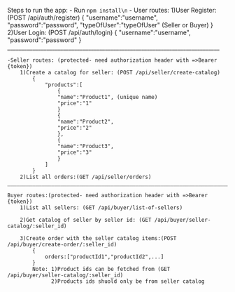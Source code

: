 Steps to run the app:
    - Run `npm install\n`
    - User routes:
       1)User Register: (POST /api/auth/register)
            {
                "username":"username",
                "password":"password",
                "typeOfUser":"typeOfUser" (Seller or Buyer)
            }
        2)User Login: (POST /api/auth/login)
            {
                "username":"username",
                "password":"password"
            }
    ____________________________________________________________________________

    -Seller routes: (protected- need authorization header with =>Bearer {token})
        1)Create a catalog for seller: (POST /api/seller/create-catalog) 
            {
                "products":[
                    {
                    "name":"Product1", (unique name)
                    "price":"1"
                    }
                    {
                    "name":"Product2",
                    "price":"2"
                    },
                    {
                    "name":"Product3",
                    "price":"3"
                    }
                ]
            }
        2)List all orders:(GET /api/seller/orders)
    _____________________________________________________________________________

    Buyer routes:(protected- need authorization header with =>Bearer {token})
        1)List all sellers: (GET /api/buyer/list-of-sellers)

        2)Get catalog of seller by seller id: (GET /api/buyer/seller-catalog/:seller_id)

        3)Create order with the seller catalog items:(POST /api/buyer/create-order/:seller_id)
            {
                orders:["productId1","productId2",...]
            }
            Note: 1)Product ids can be fetched from (GET /api/buyer/seller-catalog/:seller_id)
                  2)Products ids shuold only be from seller catalog